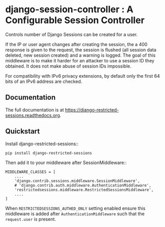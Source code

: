 
django-session-controller : A Configurable Session Controller
=============================

Controls number of Django Sessions can be created for a user.

If the IP or user agent changes after creating the session, the a 400 response is given to the request, the session is
flushed (all session data deleted, new session created) and a warning is logged. The goal of this middleware is to
make it harder for an attacker to use a session ID they obtained. It does not make abuse of session IDs impossible.

For compatibility with IPv6 privacy extensions, by default only the first 64 bits of an IPv6 address are checked.

Documentation
-------------

The full documentation is at https://django-restricted-sessions.readthedocs.org.

Quickstart
----------

Install django-restricted-sessions::

    pip install django-restricted-sessions

Then add it to your middleware after SessionMiddleware::

    MIDDLEWARE_CLASSES = [
        ....
        'django.contrib.sessions.middleware.SessionMiddleware',
        # 'django.contrib.auth.middleware.AuthenticationMiddleware',
        'restrictedsessions.middleware.RestrictedSessionsMiddleware',
        ....
    ]

When ``RESTRICTEDSESSIONS_AUTHED_ONLY`` setting enabled ensure this middleware is added after
``AuthenticationMiddleware`` such that the ``request.user`` is present.
